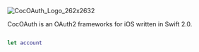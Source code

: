 ![CocOAuth_Logo_262x2632](http://cocoauth.marko-seifert.de/presskit/CocOAuth_Logo_262x262.png)

CocOAuth is an OAuth2 frameworks for iOS written in Swift 2.0.


```swift

let account

```